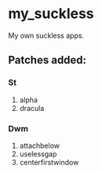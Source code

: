# my_suckless
My own suckless apps.

## Patches added:

### St

1. alpha
2. dracula

### Dwm

1. attachbelow
2. uselessgap
3. centerfirstwindow

